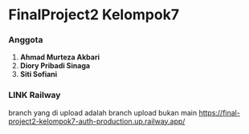 # FinalProject2 Kelompok7
### Anggota
1. **Ahmad Murteza Akbari**
2. **Diory Pribadi Sinaga**
3. **Siti Sofiani**

### LINK Railway
branch yang di upload adalah branch upload bukan main
https://final-project2-kelompok7-auth-production.up.railway.app/